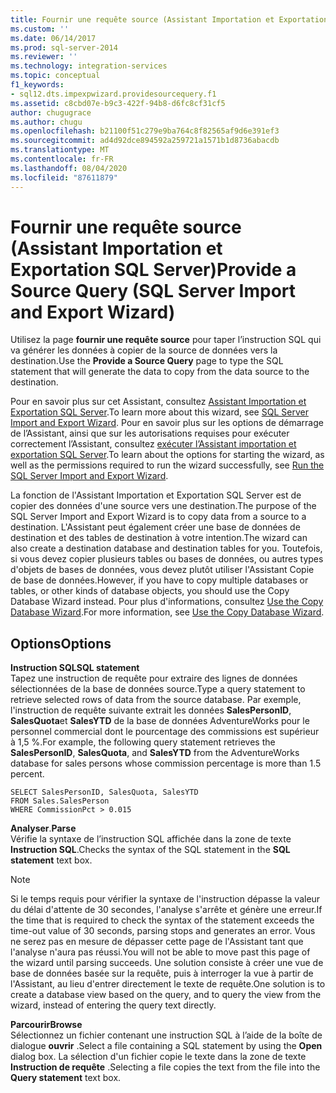 ```yaml
---
title: Fournir une requête source (Assistant Importation et Exportation SQL Server) | Microsoft Docs
ms.custom: ''
ms.date: 06/14/2017
ms.prod: sql-server-2014
ms.reviewer: ''
ms.technology: integration-services
ms.topic: conceptual
f1_keywords:
- sql12.dts.impexpwizard.providesourcequery.f1
ms.assetid: c8cbd07e-b9c3-422f-94b8-d6fc8cf31cf5
author: chugugrace
ms.author: chugu
ms.openlocfilehash: b21100f51c279e9ba764c8f82565af9d6e391ef3
ms.sourcegitcommit: ad4d92dce894592a259721a1571b1d8736abacdb
ms.translationtype: MT
ms.contentlocale: fr-FR
ms.lasthandoff: 08/04/2020
ms.locfileid: "87611879"
---
```

# <a name="provide-a-source-query-sql-server-import-and-export-wizard"></a><span data-ttu-id="7d937-102">Fournir une requête source (Assistant Importation et Exportation SQL Server)</span><span class="sxs-lookup"><span data-stu-id="7d937-102">Provide a Source Query (SQL Server Import and Export Wizard)</span></span>
  <span data-ttu-id="7d937-103">Utilisez la page **fournir une requête source** pour taper l’instruction SQL qui va générer les données à copier de la source de données vers la destination.</span><span class="sxs-lookup"><span data-stu-id="7d937-103">Use the **Provide a Source Query** page to type the SQL statement that will generate the data to copy from the data source to the destination.</span></span>  
  
 <span data-ttu-id="7d937-104">Pour en savoir plus sur cet Assistant, consultez [Assistant Importation et Exportation SQL Server](import-and-export-data-with-the-sql-server-import-and-export-wizard.md).</span><span class="sxs-lookup"><span data-stu-id="7d937-104">To learn more about this wizard, see [SQL Server Import and Export Wizard](import-and-export-data-with-the-sql-server-import-and-export-wizard.md).</span></span> <span data-ttu-id="7d937-105">Pour en savoir plus sur les options de démarrage de l’Assistant, ainsi que sur les autorisations requises pour exécuter correctement l’Assistant, consultez [exécuter l’Assistant importation et exportation SQL Server](start-the-sql-server-import-and-export-wizard.md).</span><span class="sxs-lookup"><span data-stu-id="7d937-105">To learn about the options for starting the wizard, as well as the permissions required to run the wizard successfully, see [Run the SQL Server Import and Export Wizard](start-the-sql-server-import-and-export-wizard.md).</span></span>  
  
 <span data-ttu-id="7d937-106">La fonction de l'Assistant Importation et Exportation SQL Server est de copier des données d'une source vers une destination.</span><span class="sxs-lookup"><span data-stu-id="7d937-106">The purpose of the SQL Server Import and Export Wizard is to copy data from a source to a destination.</span></span> <span data-ttu-id="7d937-107">L'Assistant peut également créer une base de données de destination et des tables de destination à votre intention.</span><span class="sxs-lookup"><span data-stu-id="7d937-107">The wizard can also create a destination database and destination tables for you.</span></span> <span data-ttu-id="7d937-108">Toutefois, si vous devez copier plusieurs tables ou bases de données, ou autres types d'objets de bases de données, vous devez plutôt utiliser l'Assistant Copie de base de données.</span><span class="sxs-lookup"><span data-stu-id="7d937-108">However, if you have to copy multiple databases or tables, or other kinds of database objects, you should use the Copy Database Wizard instead.</span></span> <span data-ttu-id="7d937-109">Pour plus d'informations, consultez [Use the Copy Database Wizard](../../relational-databases/databases/use-the-copy-database-wizard.md).</span><span class="sxs-lookup"><span data-stu-id="7d937-109">For more information, see [Use the Copy Database Wizard](../../relational-databases/databases/use-the-copy-database-wizard.md).</span></span>  
  
## <a name="options"></a><span data-ttu-id="7d937-110">Options</span><span class="sxs-lookup"><span data-stu-id="7d937-110">Options</span></span>  
 <span data-ttu-id="7d937-111">**Instruction SQL**</span><span class="sxs-lookup"><span data-stu-id="7d937-111">**SQL statement**</span></span>  
 <span data-ttu-id="7d937-112">Tapez une instruction de requête pour extraire des lignes de données sélectionnées de la base de données source.</span><span class="sxs-lookup"><span data-stu-id="7d937-112">Type a query statement to retrieve selected rows of data from the source database.</span></span> <span data-ttu-id="7d937-113">Par exemple, l'instruction de requête suivante extrait les données **SalesPersonID**, **SalesQuota**et **SalesYTD** de la base de données AdventureWorks pour le personnel commercial dont le pourcentage des commissions est supérieur à 1,5 %.</span><span class="sxs-lookup"><span data-stu-id="7d937-113">For example, the following query statement retrieves the **SalesPersonID**, **SalesQuota**, and **SalesYTD** from the AdventureWorks database for sales persons whose commission percentage is more than 1.5 percent.</span></span>  
  
```  
SELECT SalesPersonID, SalesQuota, SalesYTD  
FROM Sales.SalesPerson  
WHERE CommissionPct > 0.015  
```  
  
 <span data-ttu-id="7d937-114">**Analyser**.</span><span class="sxs-lookup"><span data-stu-id="7d937-114">**Parse**</span></span>  
 <span data-ttu-id="7d937-115">Vérifie la syntaxe de l’instruction SQL affichée dans la zone de texte **Instruction SQL**.</span><span class="sxs-lookup"><span data-stu-id="7d937-115">Checks the syntax of the SQL statement in the **SQL statement** text box.</span></span>  
  
> [!NOTE]  
>  <span data-ttu-id="7d937-116">Si le temps requis pour vérifier la syntaxe de l'instruction dépasse la valeur du délai d'attente de 30 secondes, l'analyse s'arrête et génère une erreur.</span><span class="sxs-lookup"><span data-stu-id="7d937-116">If the time that is required to check the syntax of the statement exceeds the time-out value of 30 seconds, parsing stops and generates an error.</span></span> <span data-ttu-id="7d937-117">Vous ne serez pas en mesure de dépasser cette page de l'Assistant tant que l'analyse n'aura pas réussi.</span><span class="sxs-lookup"><span data-stu-id="7d937-117">You will not be able to move past this page of the wizard until parsing succeeds.</span></span> <span data-ttu-id="7d937-118">Une solution consiste à créer une vue de base de données basée sur la requête, puis à interroger la vue à partir de l'Assistant, au lieu d'entrer directement le texte de requête.</span><span class="sxs-lookup"><span data-stu-id="7d937-118">One solution is to create a database view based on the query, and to query the view from the wizard, instead of entering the query text directly.</span></span>  
  
 <span data-ttu-id="7d937-119">**Parcourir**</span><span class="sxs-lookup"><span data-stu-id="7d937-119">**Browse**</span></span>  
 <span data-ttu-id="7d937-120">Sélectionnez un fichier contenant une instruction SQL à l’aide de la boîte de dialogue **ouvrir** .</span><span class="sxs-lookup"><span data-stu-id="7d937-120">Select a file containing a SQL statement by using the **Open** dialog box.</span></span> <span data-ttu-id="7d937-121">La sélection d'un fichier copie le texte dans la zone de texte **Instruction de requête** .</span><span class="sxs-lookup"><span data-stu-id="7d937-121">Selecting a file copies the text from the file into the **Query statement** text box.</span></span>  
  
  
